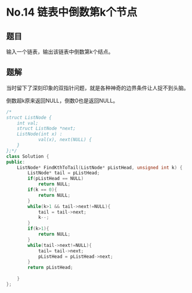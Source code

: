 # No.14 链表中倒数第k个节点

## 题目

输入一个链表，输出该链表中倒数第k个结点。 

## 题解

当时留下了深刻印象的双指针问题，就是各种神奇的边界条件让人捉不到头脑。

倒数超k原来返回NULL，倒数0也是返回NULL。

```c++
/*
struct ListNode {
	int val;
	struct ListNode *next;
	ListNode(int x) :
			val(x), next(NULL) {
	}
};*/
class Solution {
public:
    ListNode* FindKthToTail(ListNode* pListHead, unsigned int k) {
        ListNode* tail = pListHead;
        if(pListHead == NULL)
            return NULL;
        if(k == 0){
            return NULL;
        }
        while(k>1 && tail->next!=NULL){
            tail = tail->next;
            k--;
        }
        if(k>1){
            return NULL;
        }
        while(tail->next!=NULL){
            tail= tail->next;
            pListHead = pListHead->next;
        }
        return pListHead;
        
    }
};
```

